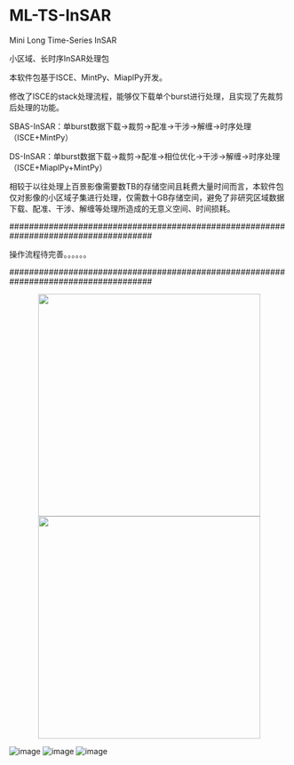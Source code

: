 # ML-TS-InSAR
Mini Long Time-Series InSAR

小区域、长时序InSAR处理包

本软件包基于ISCE、MintPy、MiaplPy开发。

修改了ISCE的stack处理流程，能够仅下载单个burst进行处理，且实现了先裁剪后处理的功能。

SBAS-InSAR：单burst数据下载→裁剪→配准→干涉→解缠→时序处理  （ISCE+MintPy）

DS-InSAR：单burst数据下载→裁剪→配准→相位优化→干涉→解缠→时序处理 （ISCE+MiaplPy+MintPy）

相较于以往处理上百景影像需要数TB的存储空间且耗费大量时间而言，本软件包仅对影像的小区域子集进行处理，仅需数十GB存储空间，避免了非研究区域数据下载、配准、干涉、解缠等处理所造成的无意义空间、时间损耗。


#####################################################################################

操作流程待完善。。。。。。


#####################################################################################
<center class="half">
<img src=https://github.com/ZGHHGZ/Single-Burst-Processing-Flow/blob/main/as.svg width=400 style="display: inline-block;"/>
<img src=https://github.com/ZGHHGZ/Single-Burst-Processing-Flow/blob/main/des.svg width=400 style="display: inline-block;"/>
</center>


![image](https://github.com/ZGHHGZ/Single-Burst-Processing-Flow/blob/main/as.svg)
![image](https://github.com/ZGHHGZ/Single-Burst-Processing-Flow/blob/main/des.svg)
![image](https://github.com/user-attachments/assets/0e5edf1d-3a4d-4669-8b6e-d78ab2c695a3)
